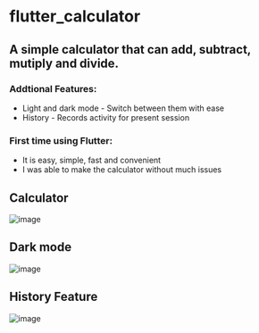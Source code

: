 # flutter_calculator

## A simple calculator that can add, subtract, mutiply and divide.
### Addtional Features:
* Light and dark mode - Switch between them with ease 
* History - Records activity for present session

### First time using Flutter:
* It is easy, simple, fast and convenient
* I was able to make the calculator without much issues

## Calculator
![image](https://github.com/user-attachments/assets/724bb20c-089c-4008-adc2-d36e5e22f9be)

## Dark mode
![image](https://github.com/user-attachments/assets/7337afee-a915-47bc-a065-7a7e1d44c0b0)

## History Feature
![image](https://github.com/user-attachments/assets/8f43df37-558e-48d8-82a7-bedb002d088a)
